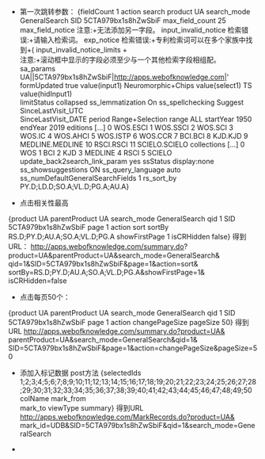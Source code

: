 * 第一次跳转参数：
{fieldCount	1
action	search
product	UA
search_mode	GeneralSearch
SID	5CTA979bx1s8hZwSbiF
max_field_count	25
max_field_notice	注意:+无法添加另一字段。
input_invalid_notice	检索错误:+请输入检索词。
exp_notice	检索错误:+专利检索词可以在多个家族中找到+(
input_invalid_notice_limits	+<br/>注意:+滚动框中显示的字段必须至少与一个其他检索字段相组配。
sa_params	UA||5CTA979bx1s8hZwSbiF|http://apps.webofknowledge.com|'
formUpdated	true
value(input1)	Neuromorphic+Chips
value(select1)	TS
value(hidInput1)	
limitStatus	collapsed
ss_lemmatization	On
ss_spellchecking	Suggest
SinceLastVisit_UTC	
SinceLastVisit_DATE	
period	Range+Selection
range	ALL
startYear	1950
endYear	2019
editions	[…]
0	WOS.ESCI
1	WOS.SSCI
2	WOS.SCI
3	WOS.IC
4	WOS.AHCI
5	WOS.ISTP
6	WOS.CCR
7	BCI.BCI
8	KJD.KJD
9	MEDLINE.MEDLINE
10	RSCI.RSCI
11	SCIELO.SCIELO
collections	[…]
0	WOS
1	BCI
2	KJD
3	MEDLINE
4	RSCI
5	SCIELO
update_back2search_link_param	yes
ssStatus	display:none
ss_showsuggestions	ON
ss_query_language	auto
ss_numDefaultGeneralSearchFields	1
rs_sort_by	PY.D;LD.D;SO.A;VL.D;PG.A;AU.A}

* 点击相关性最高

{product	UA
parentProduct	UA
search_mode	GeneralSearch
qid	1
SID	5CTA979bx1s8hZwSbiF
page	1
action	sort
sortBy	RS.D;PY.D;AU.A;SO.A;VL.D;PG.A
showFirstPage	1
isCRHidden	false}
得到URL：
http://apps.webofknowledge.com/summary.do?
product=UA&parentProduct=UA&search_mode=GeneralSearch&
qid=1&SID=5CTA979bx1s8hZwSbiF&page=1&action=sort&
sortBy=RS.D;PY.D;AU.A;SO.A;VL.D;PG.A&showFirstPage=1&
isCRHidden=false


* 点击每页50个：

{product	UA
parentProduct	UA
search_mode	GeneralSearch
qid	1
SID	5CTA979bx1s8hZwSbiF
page	1
action	changePageSize
pageSize	50}
得到URL
http://apps.webofknowledge.com/summary.do?product=UA&
parentProduct=UA&search_mode=GeneralSearch&qid=1&
SID=5CTA979bx1s8hZwSbiF&page=1&action=changePageSize&pageSize=50
* 添加入标记数据
post方法
{selectedIds	1;2;3;4;5;6;7;8;9;10;11;12;13;14;15;16;17;18;19;20;21;22;23;24;25;26;27;28;29;30;31;32;33;34;35;36;37;38;39;40;41;42;43;44;45;46;47;48;49;50
colName	
mark_from	
mark_to	
viewType	summary}
得到URL
http://apps.webofknowledge.com/MarkRecords.do?product=UA&
mark_id=UDB&SID=5CTA979bx1s8hZwSbiF&qid=1&search_mode=GeneralSearch

* 